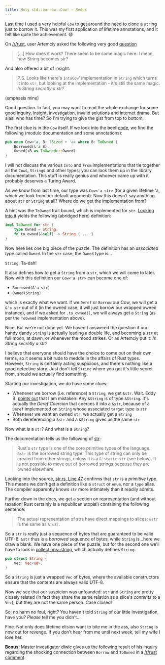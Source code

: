 ```yaml
---
title: Holy std::borrow::Cow! – Redux
---
```


[Last time](/2015/07/09/cow.html) I used a very helpful `Cow` to get
around the need to clone a `str`ing just to borrow it. This was my
first application of lifetime annotations, and it felt like quite the
achievement. :smile:

On [/r/rust](https://reddit.com/r/rust), user Artemciy asked the 
following very good [question](https://www.reddit.com/r/rust/comments/3cpf3k/blog_holy_stdborrowcow/csydnny)

> [...] How does it work? There seem to be some magic here.
> I mean, how String becomes str?

And also offered a bit of insight:

> P.S. Looks like there's `IntoCow`' implementation in `String` which
> turns it into `str`, but looking at the implementation - it's still 
> the same magic. *Is String secretly a str?*

(emphasis mine)

Good question. In fact, you may want to read the whole exchange for 
some good inquiry, insight, investigation, invalid solutions and 
internet drama. But alas! who has time? So I'm trying to give the gist
from top to bottom.

The first clue is in the `Cow` itself. If we look into the <s>beef</s>
[code](http://doc.rust-lang.org/src/collections/borrow.rs.html#192-200), 
we find the following (modulo documentation and some annotations):

```Rust
pub enum Cow<'a, B: ?Sized + 'a> where B: ToOwned {
    Borrowed(&'a B),
    Owned(<B as ToOwned>::Owned)
}
```

I will not discuss the various `Into` and `From` implementations that 
tie together all the `Cow`s, `String`s and other types; you can look 
them up in the library documentation. This stuff is really genius and 
whoever came up with it probably deserves a Turing Award.

As we know from last time, our type was `Cow<'a str>` (for a given
lifetime 'a, which we took from our default argument). Now this doesn't
say anything about `str` or `String` at all? Where do we get the
implementation from?

A hint was the `ToOwned` trait bound, which is implemented for `str`.
[Looking into it](http://doc.rust-lang.org/src/collections/str.rs.html#404) 
yields the following (abridged here) definition:

```Rust
impl ToOwned for str {
    type Owned = String;
    fn to_owned(&self) -> String { ... }
}
```

Now here lies one big piece of the puzzle. The definition has an
*associated type* called `Owned`. In the `str` case, the `Owned` type
is...

`String`. Ta-dah!

It also defines how to get a `String` from a `str`, which we will come
to later. Now with this definition our `Cow<'a str>` can become one of:

* `Borrowed(&'a str)`
* `Owned(String)`

which is exactly what we want. If we `Deref` or `Borrow` our Cow, we
will get a `&'a str` out of it (in the owned case, it will just borrow
our wrapped owned instance), and if we asked for `.to_owned()`, we will
always get a `String` (as per the `ToOwned` implementation above).

Nice. But we're not done yet. We haven't answered the question if our
handy dandy `String` is actually leading a double life, and becoming a
`str` at full moon, at dawn, or whenever the mood strikes. Or as 
Artemciy put it: *Is String secretly a str?*

I believe that everyone should have the choice to come out on their own 
terms, so it seems a bit rude to meddle in the affairs of Rust types.
However, `String` is certainly acting suspicious, and there's nothing 
like a good detective story. Just don't tell `String` where you got 
it's little secret from, should we actually find something.

Starting our investigation, we do have some clues:

* Whenever we borrow (i.e. reference) a `String`, we get `&str`. Wait.
Eddy B. [points out](https://www.reddit.com/r/rust/comments/3ct5yx/blog_holy_stdborrowcow_redux/csyqzsb)
that I am mistaken: Any `&String` is of type `&String`. It's actually
the *Deref Coercion* that coerces it into a `&str`, because of a 
`Deref` implemented on `String` whose associated `target` type is `str` 
* Whenever we want an owned `str`, we actually get a `String`
* Both dereferencing a `&str` and a `&String` gives us the same `str`

Now what *is* a `str`? And what is a `String`?

The documentation tells us the following of 
[str](http://doc.rust-lang.org/std/str):

> Rust's `str` type is one of the core primitive types of the language. 
> `&str` is the borrowed string type. This type of string can only be 
> created from other strings, unless it is a `&'static str` (see 
> below). It is not possible to move out of borrowed strings because 
> they are owned elsewhere.

Looking into the source, 
[str.rs, Line 47](http://doc.rust-lang.org/src/collections/str.rs.html#47)
confirms that `str` is a *primitive* type. This means we don't get a 
definition like a `struct` or `enum`, nor a `type` alias. The compiler
apparently knows `str` more intimately than it readily admits.

Further down in the docs, we get a section on representation (and
without taxation! Rust certainly is a republican utopia!) containing
the following sentence:

> The actual representation of strs have direct mappings to slices: 
> `&str` is the same as `&[u8]`.

So a `str` is really just a sequence of bytes that are guaranteed to be
valid UTF-8. `&str` thus is a *borrowed* sequence of bytes, while
`String` is...here we draw a blank. We have one piece of the puzzle,
but for the second one we'll have to look in 
[collections::string](http://doc.rust-lang.org/src/collections/string.rs.html#36-38),
which actually defines `String`:

```Rust
pub struct String {
    vec: Vec<u8>,
}
```

So a `String` is just a wrapped `Vec` of bytes, where the available
constructors ensure that the contents are always valid UTF-8.

Now we see that our suspicion was unfounded: `str` and `String` are 
pretty closely related (in fact they share the same relation as a 
slice's *contents* to a `Vec`), but they are not the same person. Case
closed!

So, no harm no foul, right? You haven't told `String` of our little
investigation, have you? *Please* tell me you didn't...

Fine. Not only does lifetime elision want to bite me in the ass, also 
`String` is now out for revenge. If you don't hear from me until next 
week, tell my wife I love her.

**Bonus**: Master investigator diwic gives us the following result of his 
inquiry regarding the shocking connection between `Borrow` and 
`ToOwned` in a 
[/r/rust comment](https://www.reddit.com/r/rust/comments/3ct5yx/blog_holy_stdborrowcow_redux/cszgcil).
